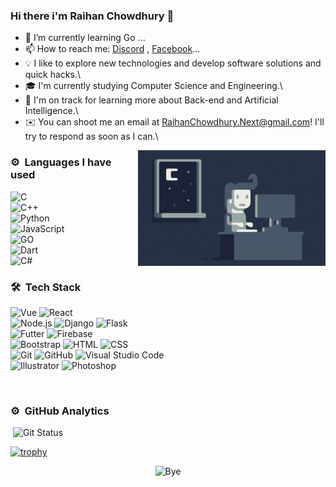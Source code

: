 ### Hi there i'm Raihan Chowdhury 👋

- 🌱 I’m currently learning Go ...
- 📫 How to reach me: [Discord](https://discord.gg/xP9wH4NVWt) , [Facebook](https://www.facebook.com/raihan.islam.35728)...
- 💡 I like to explore new technologies and develop software solutions and quick hacks.\
- 🎓 I'm currently studying Computer Science and Engineering.\
- 🌱 I'm on track for learning more about Back-end and Artificial Intelligence.\
- ✉️ You can shoot me an email at RaihanChowdhury.Next@gmail.com! I'll try to respond as soon as I can.\

<img alt="Night Coding" src="https://raw.githubusercontent.com/AVS1508/AVS1508/master/assets/Night-Coding.gif" align="right"/>

### ⚙️ &nbsp;Languages I have used
![C](https://img.shields.io/badge/-C-05122A?style=flat&logo=C&logoColor=A8B9CC) \
![C++](https://img.shields.io/badge/-C++-05122A?style=flat&logo=C%2B%2B&logoColor=00599C) \
![Python](https://img.shields.io/badge/-Python-05122A?style=flat&logo=python) \
![JavaScript](https://img.shields.io/badge/-JavaScript-05122A?style=flat&logo=javascript) \
![GO](https://img.shields.io/badge/-Go-05122A?style=flat&logo=Go)\
![Dart](https://img.shields.io/badge/-Dart-05122A?style=flat&logo=Dart) \
![C#](https://img.shields.io/badge/-C%23-05122A?style=flat)

### 🛠 &nbsp;Tech Stack

![Vue](https://img.shields.io/badge/-vue-05122A?style=flat&logo=vue) 
![React](https://img.shields.io/badge/-React-05122A?style=flat&logo=react) \
![Node.js](https://img.shields.io/badge/-Node.js-05122A?style=flat&logo=node.js)
![Django](https://img.shields.io/badge/-Django-05122A?style=flat&logo=django&logoColor=092E20) 
![Flask](https://img.shields.io/badge/-Flask-05122A?style=flat&logo=flask) \
![Futter](https://img.shields.io/badge/-Flutter-05122A?style=flat&logo=Flutter)
![Firebase](https://img.shields.io/badge/-Firebase-05122A?style=flat&logo=Firebase)\
![Bootstrap](https://img.shields.io/badge/-Bootstrap-05122A?style=flat&logo=bootstrap&logoColor=563D7C) 
![HTML](https://img.shields.io/badge/-HTML-05122A?style=flat&logo=HTML5) 
![CSS](https://img.shields.io/badge/-CSS-05122A?style=flat&logo=CSS3&logoColor=1572B6) \
![Git](https://img.shields.io/badge/-Git-05122A?style=flat&logo=git) 
![GitHub](https://img.shields.io/badge/-GitHub-05122A?style=flat&logo=github) 
![Visual Studio Code](https://img.shields.io/badge/-Visual%20Studio%20Code-05122A?style=flat&logo=visual-studio-code&logoColor=007ACC) \
![Illustrator](https://img.shields.io/badge/-Illustrator-05122A?style=flat&logo=adobe-illustrator) 
![Photoshop](https://img.shields.io/badge/-Photoshop-05122A?style=flat&logo=adobe-photoshop)


​
### ⚙️ &nbsp;GitHub Analytics
​
![Git Status](https://github-readme-stats.vercel.app/api?username=Raihan-Chowdhury&&show_icons=true&title_color=DA70D6&icon_color=FF7F50&text_color=daf7dc&bg_color=151515)


[![trophy](https://github-profile-trophy.vercel.app/?username=raihan-chowdhury&theme=gruvbox)](https://github.com/ryo-ma/github-profile-trophy)


<center>

![Bye](https://i.ppy.sh/1ffa9ee3019de39c9cfbed6990da9d0807b0429a/68747470733a2f2f692e70696e696d672e636f6d2f6f726967696e616c732f32392f37322f31392f32393732313935663032636535656539363332653362336232636637386561622e6a7067)
</center>
